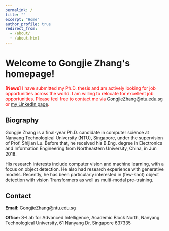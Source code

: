 ```yaml
---
permalink: /
title: ""
excerpt: "Home"
author_profile: true
redirect_from: 
  - /about/
  - /about.html
---
```


Welcome to Gongjie Zhang's homepage!
======

<span style="color:red">__[News]__ I have submitted my Ph.D. thesis and am actively looking for job opportunities across the world. I am willing to relocate for excellent job opportunities. Please feel free to contact me via GongjieZhang@ntu.edu.sg or [my LinkedIn page](https://www.linkedin.com/in/gongjie-z-25538216a).</span>

Biography
------
Gongjie Zhang is a final-year Ph.D. candidate in computer science at Nanyang Technological University (NTU), Singapore, under the supervision of Prof. Shijian Lu. Before that, he received his B.Eng. degree in Electronics and Information Engineering from Northeastern University, China, in Jun 2018.

His research interests include computer vision and machine learning, with a focus on object detection. He also had research experience with generative models. Recently, he has been particularly interested in (few-shot) object detection with vision Transformers as well as multi-modal pre-training.


Contact
------
**Email:** GongjieZhang@ntu.edu.sg

**Office:** S-Lab for Advanced Intelligence, Academic Block North, Nanyang Technological University, 61 Nanyang Dr, Singapore 637335
